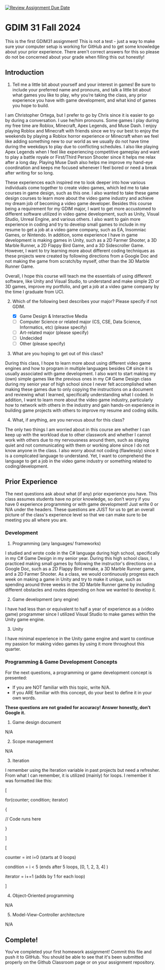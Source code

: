 [![Review Assignment Due Date](https://classroom.github.com/assets/deadline-readme-button-22041afd0340ce965d47ae6ef1cefeee28c7c493a6346c4f15d667ab976d596c.svg)](https://classroom.github.com/a/POQdLnh2)
# GDIM 31 Fall 2024

This is the first GDIM31 assignment! This is not a test - just a way to make sure your computer setup is working for GitHub and to get some knowledge about your prior experience. There aren't correct answers for this so please do not be concerned about your grade when filling this out honestly!

## Introduction

1. Tell me a little bit about yourself and your interest in games! Be sure to include your preferred name and pronouns, and talk a little bit about what games you like to play, why you’re taking the class, any prior experience you have with game development, and what kind of games you hope to build.
 
I am Christopher Ortega, but I prefer to go by Chris since it is easier to go by during a conversation. I use he/him pronouns. Some games I play during my free time are Roblox, Minecraft, Apex Legends, and Muse Dash. I enjoy playing Roblox and Minecraft with friends since we try our best to enjoy the weekends by playing a Roblox horror experience or Minecraft when we feel like adding something new to our world as we usually do not have time during the weekdays to play due to conflicting schedules. I also like playing Apex Legends when I feel like experiencing competitive gameplay and want to play a battle royale or First/Third Person Shooter since it helps me relax after a long day. Playing Muse Dash also helps me improve my hand-eye coordination and keeps me focused whenever I feel bored or need a break after writing for so long.

These experiences each inspired me to look deeper into how various individuals come together to create video games, which led me to take courses in game design, such as this one. I also wanted to take these game design courses to learn more about the video game industry and achieve my dream job of becoming a video game developer. Besides this course being a requirement for my GDIM major, I want to get more accustomed to different software utilized in video game development, such as Unity, Visual Studio, Unreal Engine, and various others. I also want to gain more experience in coding and try to develop small games to include in my resume to get a job at a video game company, such as EA, Insomniac Games, or Nintendo. In addition, some experience I have in game development is making games in Unity, such as a 2D Farmer Shooter, a 3D Marble Runner, a 2D Flappy Bird Game, and a 3D Sidescroller Game. However, I want to try learning more about different coding techniques as these projects were created by following directions from a Google Doc and not making the game from scratch/by myself, other than the 3D Marble Runner Game.

Overall, I hope this course will teach me the essentials of using different software, like Unity and Visual Studio, to understand and make simple 2D or 3D games, improve my portfolio, and get a job at a video game company by the time I graduate from UCI.

2. Which of the following best describes your major? Please specify if not GDIM.  

    - [X] Game Design & Interactive Media
    - [ ] Computer Science or related major (CS, CSE, Data Science, Informatics, etc) (please specify)
    - [ ] Art-related major (please specify)
    - [ ] Undecided
    - [ ] Other (please specify)

3. What are you hoping to get out of this class?

During this class, I hope to learn more about using different video game engines and how to program in multiple languages besides C# since it is usually associated with game development. I also want to start making my (own) simple games like the previous ones in my C# Game Design class during my senior year of high school since I never felt accomplished when making these games due to only copying the instructions on a document and reviewing what I learned, specifically understanding what I coded. In addition, I want to learn more about the video game industry, particularly how to network with others in the industry and gain hands-on experience in building game projects with others to improve my resume and coding skills.

4. What, if anything, are you nervous about for this class?

The only two things I am worried about in this course are whether I can keep up with the workload due to other classwork and whether I cannot work with others due to my nervousness around them, such as staying quiet and not communicating with them or working alone since I do not know anyone in the class. I also worry about not coding (flawlessly) since it is a complicated language to understand. Yet, I want to comprehend the language to get a job in the video game industry or something related to coding/development.

## Prior Experience

The next questions ask about what (if any) prior experience you have. This class assumes students have no prior knowledge, so don’t worry if you have 0 experience programming or with game development! Just write 0 or N/A under the headers. These questions are JUST for us to get an overall picture of the class's experience level so that we can make sure to be meeting you all where you are.

### Development

1. Programming (any languages/ frameworks)

I studied and wrote code in the C# language during high school, specifically in my C# Game Design in my senior year. During this high school class, I practiced making small games by following the instructor's directions on a Google Doc, such as a 2D Flappy Bird remake, a 3D Marble Runner game, and a 2D Farmer Shooter. As a class, we would continuously progress each week on making a game in Unity and try to make it unique, such as spending around three weeks in the 3D Marble Runner game by including different obstacles and routes depending on how we wanted to develop it.

2. Game development (any engine)

I have had less than or equivalent to half a year of experience as a (video game) programmer since I utilized Visual Studio to make games within the Unity game engine.

3. Unity

I have minimal experience in the Unity game engine and want to continue my passion for making video games by using it more throughout this quarter.

### Programming & Game Development Concepts

For the next questions, a programming or game development concept is presented:

 - If you are NOT familiar with this topic, write N/A.
 - If you ARE familiar with this concept, do your best to define it in your own words.

**These questions are not graded for accuracy! Answer honestly, don’t Google it.**

1. Game design document

N/A

2. Scope management

N/A

3. Iteration

I remember using the Iteration variable in past projects but need a refresher. From what I can remember, it is utilized (mainly) for loops. I remember it was formatted like this: 

[ 

for(counter; condition; iterator) 

{

// Code runs here

}

]

[ 

counter = int i=0 (starts at 0 loops)

condition = i < 5 (ends after 5 loops, [0, 1, 2, 3, 4] )

iterator = i+=1 (adds by 1 for each loop)

]

4. Object-Oriented programming

N/A

5. Model-View-Controller architecture

N/A

## Complete!

You've completed your first homework assignment! Commit this file and push it to GitHub. You should be able to see that it's been submitted properly on the Github Classroom page or on your assignment repository.
